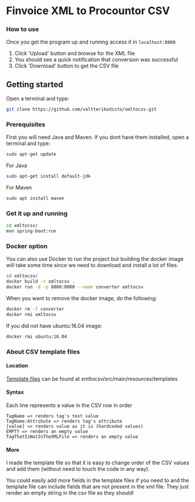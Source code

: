 # Finvoice XML to Procountor CSV

### How to use
Once you get the program up and running access it in `localhost:8080`
1. Click 'Upload' button and browse for the XML file
2. You should see a quick notification that conversion was successful
3. Click 'Download' button to get the CSV file

## Getting started
Open a terminal and type:
```bash
git clone https://github.com/valtterikodisto/xmltocsv.git
```

### Prerequisites
First you will need Java and Maven. If you dont have them installed, open a terminal and type:
```bash
sudo apt-get update
```
For Java
```bash
sudo apt-get install default-jdk
```
For Maven
```bash
sudo apt install maven
```

### Get it up and running
```bash
cd xmltocsv/
mvn spring-boot:run
```

### Docker option
You can also use Docker to run the project but building the docker image will take some time 
since we need to download and install a lot of files.
```bash
cd xmltocsv/
docker build -t xmltocsv .
docker run -d -p 8080:8080 --name converter xmltocsv
```
When you want to remove the docker image, do the following:
```bash
docker rm -f converter
docker rmi xmltocsv
```
If you did not have ubuntu:16.04 image:
```bash
docker rmi ubuntu:16.04
```

### About CSV template files
#### Location
[Template files](https://github.com/valtterikodisto/xmltocsv/tree/master/src/main/resources/templates) can be found at xmltocsv/src/main/resources/templates

#### Syntax
Each line represents a value in the CSV row in order
```
TagName => renders tag's text value
TagName:Attribute => renders tag's attribute
[value] => renders value as it is (hardcoded values)
EMPTY => renders an empty value
TagThatIsNotInTheXMLFile => renders an empty value
```

#### More
I made the template file so that it is easy to
change order of the CSV values and add them 
(without need to touch the code in any way). 

You could easily add more fields in the template
files if you need to and the template file can include
fields that are not present in the xml file. They just
render an empty string in the csv file as they should!

